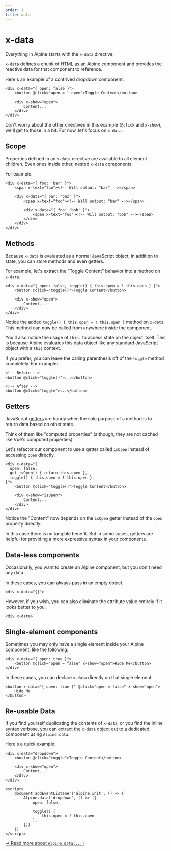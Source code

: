 ```yaml
---
order: 1
title: data
---
```


# x-data

Everything in Alpine starts with the `x-data` directive.

`x-data` defines a chunk of HTML as an Alpine component and provides the reactive data for that component to reference.

Here's an example of a contrived dropdown component:

```alpine
<div x-data="{ open: false }">
    <button @click="open = ! open">Toggle Content</button>

    <div x-show="open">
        Content...
    </div>
</div>
```

Don't worry about the other directives in this example (`@click` and `x-show`), we'll get to those in a bit. For now, let's focus on `x-data`.

<a name="scope"></a>
## Scope

Properties defined in an `x-data` directive are available to all element children. Even ones inside other, nested `x-data` components.

For example:

```alpine
<div x-data="{ foo: 'bar' }">
    <span x-text="foo"><!-- Will output: "bar" --></span>

    <div x-data="{ bar: 'baz' }">
        <span x-text="foo"><!-- Will output: "bar" --></span>

        <div x-data="{ foo: 'bob' }">
            <span x-text="foo"><!-- Will output: "bob" --></span>
        </div>
    </div>
</div>
```

<a name="methods"></a>
## Methods

Because `x-data` is evaluated as a normal JavaScript object, in addition to state, you can store methods and even getters.

For example, let's extract the "Toggle Content" behavior into a method on  `x-data`.

```alpine
<div x-data="{ open: false, toggle() { this.open = ! this.open } }">
    <button @click="toggle()">Toggle Content</button>

    <div x-show="open">
        Content...
    </div>
</div>
```

Notice the added `toggle() { this.open = ! this.open }` method on `x-data`. This method can now be called from anywhere inside the component.

You'll also notice the usage of `this.` to access state on the object itself. This is because Alpine evaluates this data object like any standard JavaScript object with a `this` context.

If you prefer, you can leave the calling parenthesis off of the `toggle` method completely. For example:

```alpine
<!-- Before -->
<button @click="toggle()">...</button>

<!-- After -->
<button @click="toggle">...</button>
```

<a name="getters"></a>
## Getters

JavaScript [getters](https://developer.mozilla.org/en-US/docs/Web/JavaScript/Reference/Functions/get) are handy when the sole purpose of a method is to return data based on other state.

Think of them like "computed properties" (although, they are not cached like Vue's computed properties).

Let's refactor our component to use a getter called `isOpen` instead of accessing `open` directly.

```alpine
<div x-data="{
  open: false,
  get isOpen() { return this.open },
  toggle() { this.open = ! this.open },
}">
    <button @click="toggle()">Toggle Content</button>

    <div x-show="isOpen">
        Content...
    </div>
</div>
```

Notice the "Content" now depends on the `isOpen` getter instead of the `open` property directly.

In this case there is no tangible benefit. But in some cases, getters are helpful for providing a more expressive syntax in your components.

<a name="data-less-components"></a>
## Data-less components

Occasionally, you want to create an Alpine component, but you don't need any data.

In these cases, you can always pass in an empty object.

```alpine
<div x-data="{}">
```

However, if you wish, you can also eliminate the attribute value entirely if it looks better to you.

```alpine
<div x-data>
```

<a name="single-element-components"></a>
## Single-element components

Sometimes you may only have a single element inside your Alpine component, like the following:

```alpine
<div x-data="{ open: true }">
    <button @click="open = false" x-show="open">Hide Me</button>
</div>
```

In these cases, you can declare `x-data` directly on that single element:

```alpine
<button x-data="{ open: true }" @click="open = false" x-show="open">
    Hide Me
</button>
```

<a name="re-usable-data"></a>
## Re-usable Data

If you find yourself duplicating the contents of `x-data`, or you find the inline syntax verbose, you can extract the `x-data` object out to a dedicated component using `Alpine.data`.

Here's a quick example:

```alpine
<div x-data="dropdown">
    <button @click="toggle">Toggle Content</button>

    <div x-show="open">
        Content...
    </div>
</div>

<script>
    document.addEventListener('alpine:init', () => {
        Alpine.data('dropdown', () => ({
            open: false,

            toggle() {
                this.open = ! this.open
            },
        }))
    })
</script>
```

[→ Read more about `Alpine.data(...)`](./globals/alpine-data)
